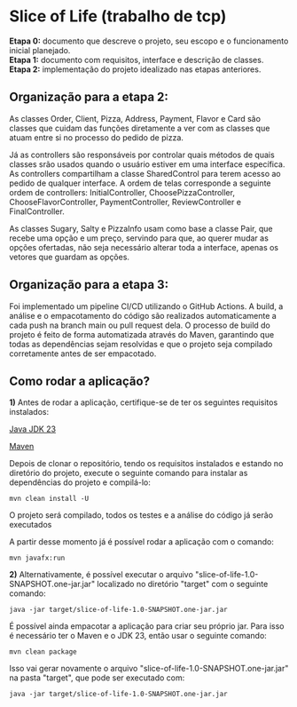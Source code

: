 # Slice of Life (trabalho de tcp)
**Etapa 0:** documento que descreve o projeto, seu escopo e o funcionamento inicial planejado. <br>
**Etapa 1:** documento com requisitos, interface e descrição de classes. <br>
**Etapa 2:** implementação do projeto idealizado nas etapas anteriores.

## Organização para a etapa 2:

As classes Order, Client, Pizza, Address, Payment, Flavor e Card são classes que cuidam das funções diretamente a ver com as classes que atuam entre si no processo do pedido de pizza.

Já as controllers são responsáveis por controlar quais métodos de quais classes srão usados quando o usuário estiver em uma interface específica. As controllers compartilham a classe SharedControl para terem acesso ao pedido de qualquer interface. A ordem de telas corresponde a seguinte ordem de controllers: InitialController, ChoosePizzaController, ChooseFlavorController, PaymentController, ReviewController e FinalController.

As classes Sugary, Salty e PizzaInfo usam como base a classe Pair, que recebe uma opção e um preço, servindo para que, ao querer mudar as opções ofertadas, não seja necessário alterar toda a interface, apenas os vetores que guardam as opções.

## Organização para a etapa 3:

Foi implementado um pipeline CI/CD utilizando o GitHub Actions. A build, a análise e o empacotamento do código são realizados automaticamente a cada push na branch main ou pull request dela. O processo de build do projeto é feito de forma automatizada através do Maven, garantindo que todas as dependências sejam resolvidas e que o projeto seja compilado corretamente antes de ser empacotado.

## Como rodar a aplicação?
**1)** Antes de rodar a aplicação, certifique-se de ter os seguintes requisitos instalados:

[Java JDK 23](https://www.oracle.com/java/technologies/downloads/)

[Maven](https://maven.apache.org/download.cgi)

Depois de clonar o repositório, tendo os requisitos instalados e estando no diretório do projeto, execute o seguinte comando para instalar as dependências do projeto e compilá-lo:

`mvn clean install -U`

O projeto será compilado, todos os testes e a análise do código já serão executados

A partir desse momento já é possível rodar a aplicação com o comando:

`mvn javafx:run`

**2)** Alternativamente, é possível executar o arquivo "slice-of-life-1.0-SNAPSHOT.one-jar.jar" localizado no diretório "target" com o seguinte comando:

`java -jar target/slice-of-life-1.0-SNAPSHOT.one-jar.jar`

É possível ainda empacotar a aplicação para criar seu próprio jar. Para isso é necessário ter o Maven e o JDK 23, então usar o seguinte comando:

`mvn clean package`

Isso vai gerar novamente o arquivo "slice-of-life-1.0-SNAPSHOT.one-jar.jar" na pasta "target", que pode ser executado com:

`java -jar target/slice-of-life-1.0-SNAPSHOT.one-jar.jar`
